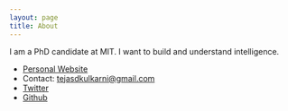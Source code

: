 ```yaml
---
layout: page
title: About
---
```


I am a PhD candidate at MIT. I want to build and understand intelligence. 

- [Personal Website](http://tejask.com/)
- Contact: tejasdkulkarni@gmail.com
- [Twitter](https://twitter.com/tejasdkulkarni)
- [Github](https://github.com/mrkulk)

